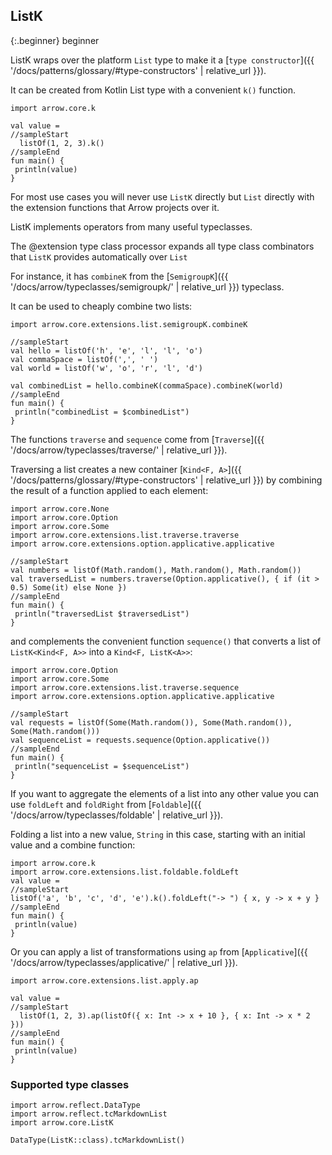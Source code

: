 ## ListK

{:.beginner}
beginner

ListK wraps over the platform `List` type to make it a [`type constructor`]({{ '/docs/patterns/glossary/#type-constructors' | relative_url }}).

It can be created from Kotlin List type with a convenient `k()` function.

```kotlin:ank:playground
import arrow.core.k

val value =
//sampleStart
  listOf(1, 2, 3).k()
//sampleEnd
fun main() {
 println(value)
}
```

For most use cases you will never use `ListK` directly but `List` directly with the extension functions that Arrow projects over it.

ListK implements operators from many useful typeclasses.

The @extension type class processor expands all type class combinators that `ListK` provides automatically over `List`

For instance, it has `combineK` from the [`SemigroupK`]({{ '/docs/arrow/typeclasses/semigroupk/' | relative_url }}) typeclass.

It can be used to cheaply combine two lists:

```kotlin:ank:playground
import arrow.core.extensions.list.semigroupK.combineK

//sampleStart
val hello = listOf('h', 'e', 'l', 'l', 'o')
val commaSpace = listOf(',', ' ')
val world = listOf('w', 'o', 'r', 'l', 'd')

val combinedList = hello.combineK(commaSpace).combineK(world)
//sampleEnd
fun main() {
 println("combinedList = $combinedList")
}
```

The functions `traverse` and `sequence` come from [`Traverse`]({{ '/docs/arrow/typeclasses/traverse/' |  relative_url }}).

Traversing a list creates a new container [`Kind<F, A>`]({{ '/docs/patterns/glossary/#type-constructors' |  relative_url }}) by combining the result of a function applied to each element:

```kotlin:ank:playground
import arrow.core.None
import arrow.core.Option
import arrow.core.Some
import arrow.core.extensions.list.traverse.traverse
import arrow.core.extensions.option.applicative.applicative

//sampleStart
val numbers = listOf(Math.random(), Math.random(), Math.random())
val traversedList = numbers.traverse(Option.applicative(), { if (it > 0.5) Some(it) else None })
//sampleEnd
fun main() {
 println("traversedList $traversedList")
}
```

and complements the convenient function `sequence()` that converts a list of `ListK<Kind<F, A>>` into a `Kind<F, ListK<A>>`:

```kotlin:ank:playground
import arrow.core.Option
import arrow.core.Some
import arrow.core.extensions.list.traverse.sequence
import arrow.core.extensions.option.applicative.applicative

//sampleStart
val requests = listOf(Some(Math.random()), Some(Math.random()), Some(Math.random()))
val sequenceList = requests.sequence(Option.applicative())
//sampleEnd
fun main() {
 println("sequenceList = $sequenceList")
}
```

If you want to aggregate the elements of a list into any other value you can use `foldLeft` and `foldRight` from [`Foldable`]({{ '/docs/arrow/typeclasses/foldable' |  relative_url }}).

Folding a list into a new value, `String` in this case, starting with an initial value and a combine function:

```kotlin:ank:playground
import arrow.core.k
import arrow.core.extensions.list.foldable.foldLeft
val value =
//sampleStart
listOf('a', 'b', 'c', 'd', 'e').k().foldLeft("-> ") { x, y -> x + y }
//sampleEnd
fun main() {
 println(value)
}
```

Or you can apply a list of transformations using `ap` from [`Applicative`]({{ '/docs/arrow/typeclasses/applicative/' | relative_url }}).

```kotlin:ank:playground
import arrow.core.extensions.list.apply.ap

val value =
//sampleStart
  listOf(1, 2, 3).ap(listOf({ x: Int -> x + 10 }, { x: Int -> x * 2 }))
//sampleEnd
fun main() {
 println(value)
}
```

### Supported type classes

```kotlin:ank:replace
import arrow.reflect.DataType
import arrow.reflect.tcMarkdownList
import arrow.core.ListK

DataType(ListK::class).tcMarkdownList()
```
